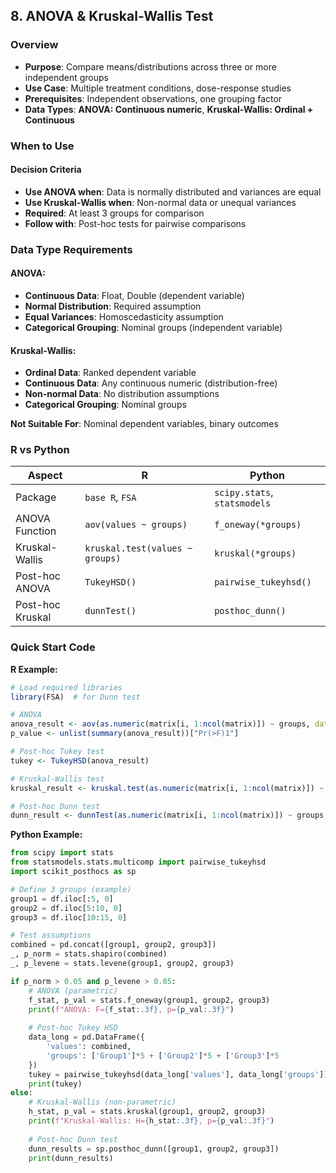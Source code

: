 ## **8. ANOVA & Kruskal-Wallis Test**

### Overview
- **Purpose**: Compare means/distributions across three or more independent groups
- **Use Case**: Multiple treatment conditions, dose-response studies
- **Prerequisites**: Independent observations, one grouping factor
- **Data Types**: **ANOVA: Continuous numeric**, **Kruskal-Wallis: Ordinal + Continuous**

### When to Use
#### Decision Criteria
- **Use ANOVA when**: Data is normally distributed and variances are equal
- **Use Kruskal-Wallis when**: Non-normal data or unequal variances
- **Required**: At least 3 groups for comparison
- **Follow with**: Post-hoc tests for pairwise comparisons

### Data Type Requirements

#### ANOVA:
- **Continuous Data**: Float, Double (dependent variable)
- **Normal Distribution**: Required assumption
- **Equal Variances**: Homoscedasticity assumption
- **Categorical Grouping**: Nominal groups (independent variable)

#### Kruskal-Wallis:
- **Ordinal Data**: Ranked dependent variable
- **Continuous Data**: Any continuous numeric (distribution-free)
- **Non-normal Data**: No distribution assumptions
- **Categorical Grouping**: Nominal groups

**Not Suitable For**: Nominal dependent variables, binary outcomes

### R vs Python

| Aspect | R | Python |
|--------|---|--------|
| Package | `base R`, `FSA` | `scipy.stats`, `statsmodels` |
| ANOVA Function | `aov(values ~ groups)` | `f_oneway(*groups)` |
| Kruskal-Wallis | `kruskal.test(values ~ groups)` | `kruskal(*groups)` |
| Post-hoc ANOVA | `TukeyHSD()` | `pairwise_tukeyhsd()` |
| Post-hoc Kruskal | `dunnTest()` | `posthoc_dunn()` |

### Quick Start Code

**R Example:**
```r
# Load required libraries
library(FSA)  # for Dunn test

# ANOVA
anova_result <- aov(as.numeric(matrix[i, 1:ncol(matrix)]) ~ groups, data = matrix)
p_value <- unlist(summary(anova_result))["Pr(>F)1"]

# Post-hoc Tukey test
tukey <- TukeyHSD(anova_result)

# Kruskal-Wallis test
kruskal_result <- kruskal.test(as.numeric(matrix[i, 1:ncol(matrix)]) ~ groups, data = matrix)

# Post-hoc Dunn test
dunn_result <- dunnTest(as.numeric(matrix[i, 1:ncol(matrix)]) ~ groups, data = matrix, method = "none")
```

**Python Example:**
```python
from scipy import stats
from statsmodels.stats.multicomp import pairwise_tukeyhsd
import scikit_posthocs as sp

# Define 3 groups (example)
group1 = df.iloc[:5, 0]   
group2 = df.iloc[5:10, 0]  
group3 = df.iloc[10:15, 0] 

# Test assumptions
combined = pd.concat([group1, group2, group3])
_, p_norm = stats.shapiro(combined)
_, p_levene = stats.levene(group1, group2, group3)

if p_norm > 0.05 and p_levene > 0.05:
    # ANOVA (parametric)
    f_stat, p_val = stats.f_oneway(group1, group2, group3)
    print(f"ANOVA: F={f_stat:.3f}, p={p_val:.3f}")
    
    # Post-hoc Tukey HSD
    data_long = pd.DataFrame({
        'values': combined,
        'groups': ['Group1']*5 + ['Group2']*5 + ['Group3']*5
    })
    tukey = pairwise_tukeyhsd(data_long['values'], data_long['groups'])
    print(tukey)
else:
    # Kruskal-Wallis (non-parametric)
    h_stat, p_val = stats.kruskal(group1, group2, group3)
    print(f"Kruskal-Wallis: H={h_stat:.3f}, p={p_val:.3f}")
    
    # Post-hoc Dunn test
    dunn_results = sp.posthoc_dunn([group1, group2, group3])
    print(dunn_results)
```
